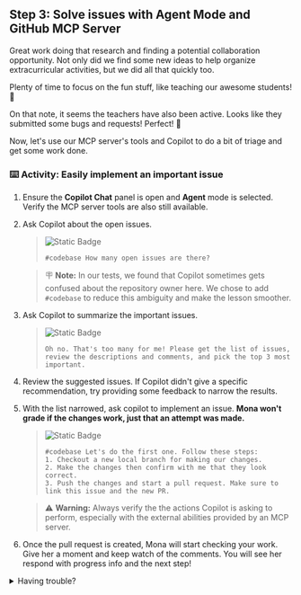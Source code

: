 ## Step 3: Solve issues with Agent Mode and GitHub MCP Server

Great work doing that research and finding a potential collaboration opportunity.
Not only did we find some new ideas to help organize extracurricular activities, but we did all that quickly too.

Plenty of time to focus on the fun stuff, like teaching our awesome students! 🌱

On that note, it seems the teachers have also been active.
Looks like they submitted some bugs and requests! Perfect! 🚀

Now, let's use our MCP server's tools and Copilot to do a bit of triage and get some work done.

### :keyboard: Activity: Easily implement an important issue

1. Ensure the **Copilot Chat** panel is open and **Agent** mode is selected. Verify the MCP server tools are also still available.

1. Ask Copilot about the open issues.

   > ![Static Badge](https://img.shields.io/badge/-Prompt-text?style=social&logo=github%20copilot)
   >
   > ```prompt
   > #codebase How many open issues are there?
   > ```

   > :placard: **Note:** In our tests, we found that Copilot sometimes gets confused about the repository owner here. We chose to add `#codebase` to reduce this ambiguity and make the lesson smoother.

1. Ask Copilot to summarize the important issues.

   > ![Static Badge](https://img.shields.io/badge/-Prompt-text?style=social&logo=github%20copilot)
   >
   > ```prompt
   > Oh no. That's too many for me! Please get the list of issues,
   > review the descriptions and comments, and pick the top 3 most important.
   > ```

1. Review the suggested issues. If Copilot didn't give a specific recommendation, try providing some feedback to narrow the results.

1. With the list narrowed, ask copilot to implement an issue. **Mona won't grade if the changes work, just that an attempt was made.**

   > ![Static Badge](https://img.shields.io/badge/-Prompt-text?style=social&logo=github%20copilot)
   >
   > ```prompt
   > #codebase Let's do the first one. Follow these steps:
   > 1. Checkout a new local branch for making our changes.
   > 2. Make the changes then confirm with me that they look correct.
   > 3. Push the changes and start a pull request. Make sure to link this issue and the new PR.
   > ```

   > ⚠️ **Warning:** Always verify the the actions Copilot is asking to perform, especially with the external abilities provided by an MCP server.

1. Once the pull request is created, Mona will start checking your work. Give her a moment and keep watch of the comments. You will see her respond with progress info and the next step!

<details>
<summary>Having trouble?</summary><br/>

- If tools are not being requested, verify your MCP configuration is correct.
- If Copilot cannot retrieve results, verify you are using this Codespace's token or a Personal Access Token (PAT) with appropriate permissions. By default, the codespace token we are using only has access to this repository.

</details>
